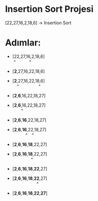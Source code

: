 Insertion Sort Projesi
======================
[22,27,16,2,18,6] -> Insertion Sort

# Adımlar:
* [22,27,16,2,18,6]
<br>&nbsp;^ &emsp; &emsp;&nbsp;&nbsp;^ 
* [**2**,27,16,22,18,6]

* [**2**,27,16,22,18,6]
<br>&emsp;^&emsp;&emsp;&emsp;&emsp;&nbsp; ^
* [**2**,**6**,16,22,18,27]

* [**2**,**6**,16,22,18,27]
<br>&emsp;&emsp;^
* [**2**,**6**,**16**,22,18,27]

* [**2**,**6**,**16**,22,18,27]
<br>&emsp;&emsp;&emsp;^&emsp;^
* [**2**,**6**,**16**,**18**,22,27]

* [**2**,**6**,**16**,**18**,22,27]
<br>&emsp;&emsp;&emsp;&emsp;&nbsp;^  
* [**2**,**6**,**16**,**18**,**22**,27]

* [**2**,**6**,**16**,**18**,**22**,27]
<br>&emsp;&emsp;&emsp;&emsp;&emsp;&nbsp;&nbsp;^
* [**2**,**6**,**16**,**18**,**22**,**27**]
